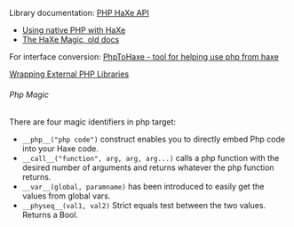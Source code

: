 Library documentation: [PHP HaXe API](http://api.haxe.org/php/index.html)

 * [Using native PHP with HaXe](http://www.aymericlamboley.fr/blog/using-native-php-with-haxe-php/)
 * [The HaXe Magic, old docs](http://old.haxe.org/doc/advanced/magic)

For interface conversion: [PhpToHaxe - tool for helping use php from haxe](http://phptohaxe.haqteam.com/code.php)

[Wrapping External PHP Libraries](http://old.haxe.org/doc/php/extern_libraries)

###### Php Magic

There are four magic identifiers in php target:

 * `__php__("php code")` construct enables you to directly embed Php code into your Haxe code.
 * `__call__("function", arg, arg, arg...)` calls a php function with the desired number of arguments and returns whatever the php function returns.
 * `__var__(global, paramname)` has been introduced to easily get the values from global vars.
 * `__physeq__(val1, val2)` Strict equals test between the two values. Returns a Bool.
